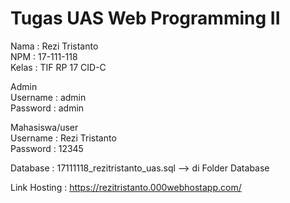 # Tugas UAS Web Programming II<br>
Nama  : Rezi Tristanto<br>
NPM   : 17-111-118<br>
Kelas : TIF RP 17 CID-C

Admin<br>
Username : admin<br>
Password : admin

Mahasiswa/user<br>
Username : Rezi Tristanto<br>
Password : 12345

Database : 17111118_rezitristanto_uas.sql --> di Folder Database

Link Hosting : https://rezitristanto.000webhostapp.com/
